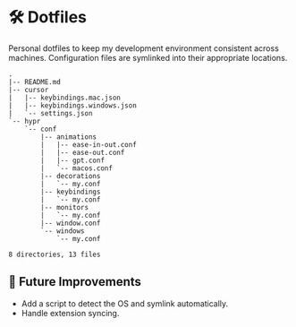 # 🛠️ Dotfiles

Personal dotfiles to keep my development environment consistent across machines. Configuration files are symlinked into their appropriate locations.

```plaintext
.
|-- README.md
|-- cursor
|   |-- keybindings.mac.json
|   |-- keybindings.windows.json
|   `-- settings.json
`-- hypr
    `-- conf
        |-- animations
        |   |-- ease-in-out.conf
        |   |-- ease-out.conf
        |   |-- gpt.conf
        |   `-- macos.conf
        |-- decorations
        |   `-- my.conf
        |-- keybindings
        |   `-- my.conf
        |-- monitors
        |   `-- my.conf
        |-- window.conf
        `-- windows
            `-- my.conf

8 directories, 13 files
```

## 🧪 Future Improvements

-   Add a script to detect the OS and symlink automatically.
-   Handle extension syncing.
